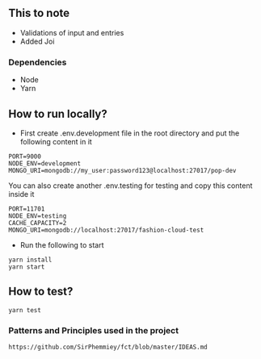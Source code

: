 
## This to note

- Validations of input and entries
- Added Joi
### Dependencies

- Node
- Yarn

## How to run locally?

- First create .env.development file in the root directory and put the following content in it

```
PORT=9000
NODE_ENV=development
MONGO_URI=mongodb://my_user:password123@localhost:27017/pop-dev

```

You can also create another .env.testing for testing and copy this content inside it

```
PORT=11701
NODE_ENV=testing
CACHE_CAPACITY=2
MONGO_URI=mongodb://localhost:27017/fashion-cloud-test

```

- Run the following to start

```
yarn install
yarn start

```

## How to test? 

`yarn test`

### Patterns and Principles used in the project

```
https://github.com/SirPhemmiey/fct/blob/master/IDEAS.md
```